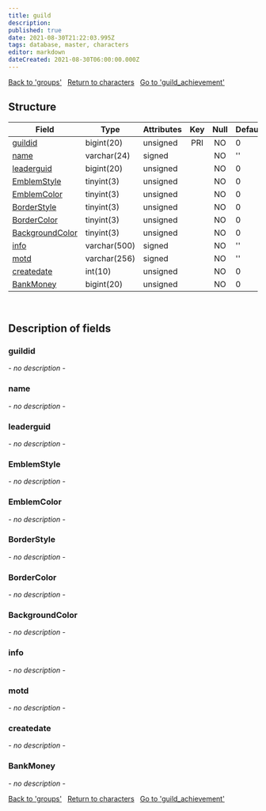 ```yaml
---
title: guild
description: 
published: true
date: 2021-08-30T21:22:03.995Z
tags: database, master, characters
editor: markdown
dateCreated: 2021-08-30T06:00:00.000Z
---
```


<a href="https://dev.trinitycore.info/en/database/master/characters/groups" class="mt-5 v-btn v-btn--depressed v-btn--flat v-btn--outlined theme--light v-size--default darkblue--text text--lighten-3"><span class="v-btn__content"><i aria-hidden="true" class="v-icon notranslate v-icon--left mdi mdi-arrow-left theme--light"></i><span>Back to 'groups'</span></span></a>&nbsp;&nbsp;&nbsp;<a href="https://dev.trinitycore.info/en/database/master/characters/home" class="mt-5 v-btn v-btn--depressed v-btn--flat v-btn--outlined theme--light v-size--default darkblue--text text--lighten-3"><span class="v-btn__content"><i aria-hidden="true" class="v-icon notranslate v-icon--left mdi mdi-home-outline theme--light"></i><span>Return to characters</span></span></a>&nbsp;&nbsp;&nbsp;<a href="https://dev.trinitycore.info/en/database/master/characters/guild_achievement" class="mt-5 v-btn v-btn--depressed v-btn--flat v-btn--outlined theme--light v-size--default darkblue--text text--lighten-3"><span class="v-btn__content"><span>Go to 'guild_achievement'</span><i aria-hidden="true" class="v-icon notranslate v-icon--right mdi mdi-arrow-right theme--light"></i></span></a>

## Structure

| Field | Type | Attributes | Key | Null | Default | Extra | Comment |
| --- | --- | --- | :---: | :---: | --- | --- | --- |
| [guildid](#guildid) | bigint(20) | unsigned | PRI | NO | 0 |  |  |
| [name](#name) | varchar(24) | signed |  | NO | '' |  |  |
| [leaderguid](#leaderguid) | bigint(20) | unsigned |  | NO | 0 |  |  |
| [EmblemStyle](#emblemstyle) | tinyint(3) | unsigned |  | NO | 0 |  |  |
| [EmblemColor](#emblemcolor) | tinyint(3) | unsigned |  | NO | 0 |  |  |
| [BorderStyle](#borderstyle) | tinyint(3) | unsigned |  | NO | 0 |  |  |
| [BorderColor](#bordercolor) | tinyint(3) | unsigned |  | NO | 0 |  |  |
| [BackgroundColor](#backgroundcolor) | tinyint(3) | unsigned |  | NO | 0 |  |  |
| [info](#info) | varchar(500) | signed |  | NO | '' |  |  |
| [motd](#motd) | varchar(256) | signed |  | NO | '' |  |  |
| [createdate](#createdate) | int(10) | unsigned |  | NO | 0 |  |  |
| [BankMoney](#bankmoney) | bigint(20) | unsigned |  | NO | 0 |  |  |
&nbsp;
## Description of fields

### guildid
*- no description -*
&nbsp;

### name
*- no description -*
&nbsp;

### leaderguid
*- no description -*
&nbsp;

### EmblemStyle
*- no description -*
&nbsp;

### EmblemColor
*- no description -*
&nbsp;

### BorderStyle
*- no description -*
&nbsp;

### BorderColor
*- no description -*
&nbsp;

### BackgroundColor
*- no description -*
&nbsp;

### info
*- no description -*
&nbsp;

### motd
*- no description -*
&nbsp;

### createdate
*- no description -*
&nbsp;

### BankMoney
*- no description -*
&nbsp;

<a href="https://dev.trinitycore.info/en/database/master/characters/groups" class="mt-5 v-btn v-btn--depressed v-btn--flat v-btn--outlined theme--light v-size--default darkblue--text text--lighten-3"><span class="v-btn__content"><i aria-hidden="true" class="v-icon notranslate v-icon--left mdi mdi-arrow-left theme--light"></i><span>Back to 'groups'</span></span></a>&nbsp;&nbsp;&nbsp;<a href="https://dev.trinitycore.info/en/database/master/characters/home" class="mt-5 v-btn v-btn--depressed v-btn--flat v-btn--outlined theme--light v-size--default darkblue--text text--lighten-3"><span class="v-btn__content"><i aria-hidden="true" class="v-icon notranslate v-icon--left mdi mdi-home-outline theme--light"></i><span>Return to characters</span></span></a>&nbsp;&nbsp;&nbsp;<a href="https://dev.trinitycore.info/en/database/master/characters/guild_achievement" class="mt-5 v-btn v-btn--depressed v-btn--flat v-btn--outlined theme--light v-size--default darkblue--text text--lighten-3"><span class="v-btn__content"><span>Go to 'guild_achievement'</span><i aria-hidden="true" class="v-icon notranslate v-icon--right mdi mdi-arrow-right theme--light"></i></span></a>

